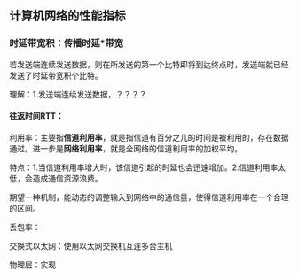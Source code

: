 ## 计算机网络的性能指标

### 时延带宽积：传播时延*带宽

若发送端连续发送数据，则在所发送的第一个比特即将到达终点时，发送端就已经发送了时延带宽积个比特。

理解：1.发送端连续发送数据，？？？？

#### 往返时间RTT：

利用率：主要指**信道利用率**，就是指信道有百分之几的时间是被利用的，存在数据通过。进一步是**网络利用率**，就是全网络的信道利用率的加权平均。

特点：1.当信道利用率增大时，该信道引起的时延也会迅速增加。2.信道利用率太低，会造成通信资源浪费。

期望一种机制，能动态的调整输入到网络中的通信量，使得信道利用率在一个合理的区间。

丢包率：



交换式以太网：使用以太网交换机互连多台主机



物理层：实现
